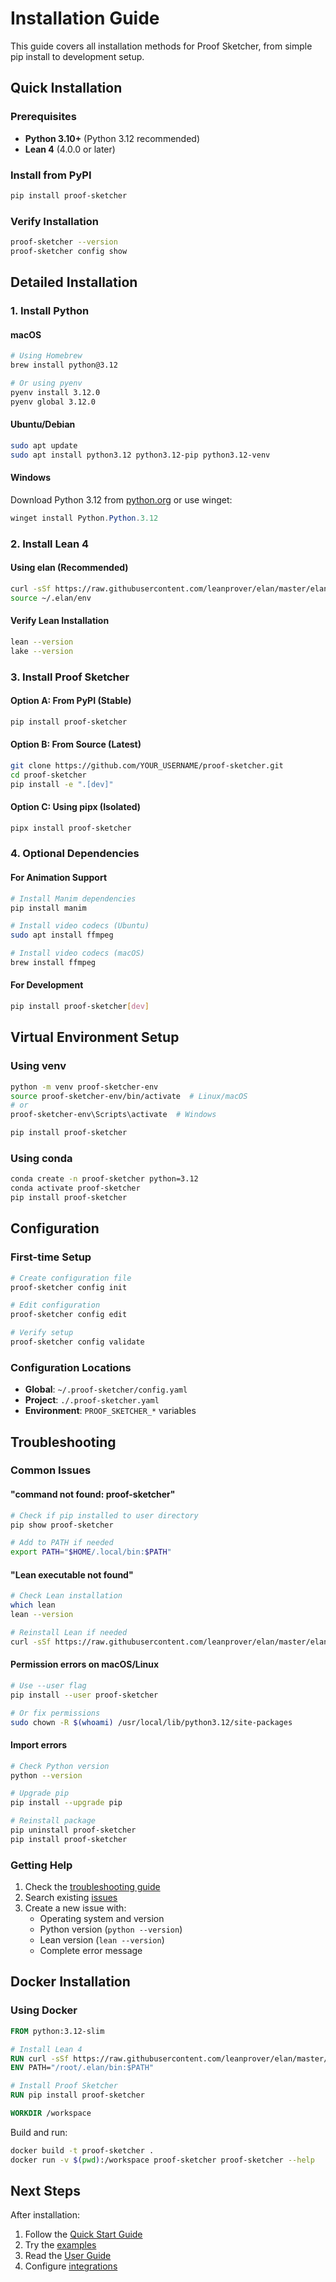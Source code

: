 # Installation Guide

This guide covers all installation methods for Proof Sketcher, from simple pip install to development setup.

## Quick Installation

### Prerequisites

- **Python 3.10+** (Python 3.12 recommended)
- **Lean 4** (4.0.0 or later)

### Install from PyPI

```bash
pip install proof-sketcher
```

### Verify Installation

```bash
proof-sketcher --version
proof-sketcher config show
```

## Detailed Installation

### 1. Install Python

#### macOS

```bash
# Using Homebrew
brew install python@3.12

# Or using pyenv
pyenv install 3.12.0
pyenv global 3.12.0
```

#### Ubuntu/Debian

```bash
sudo apt update
sudo apt install python3.12 python3.12-pip python3.12-venv
```

#### Windows

Download Python 3.12 from [python.org](https://python.org) or use winget:

```powershell
winget install Python.Python.3.12
```

### 2. Install Lean 4

#### Using elan (Recommended)

```bash
curl -sSf https://raw.githubusercontent.com/leanprover/elan/master/elan-init.sh | sh
source ~/.elan/env
```

#### Verify Lean Installation

```bash
lean --version
lake --version
```

### 3. Install Proof Sketcher

#### Option A: From PyPI (Stable)

```bash
pip install proof-sketcher
```

#### Option B: From Source (Latest)

```bash
git clone https://github.com/YOUR_USERNAME/proof-sketcher.git
cd proof-sketcher
pip install -e ".[dev]"
```

#### Option C: Using pipx (Isolated)

```bash
pipx install proof-sketcher
```

### 4. Optional Dependencies

#### For Animation Support

```bash
# Install Manim dependencies
pip install manim

# Install video codecs (Ubuntu)
sudo apt install ffmpeg

# Install video codecs (macOS)
brew install ffmpeg
```

#### For Development

```bash
pip install proof-sketcher[dev]
```

## Virtual Environment Setup

### Using venv

```bash
python -m venv proof-sketcher-env
source proof-sketcher-env/bin/activate  # Linux/macOS
# or
proof-sketcher-env\Scripts\activate  # Windows

pip install proof-sketcher
```

### Using conda

```bash
conda create -n proof-sketcher python=3.12
conda activate proof-sketcher
pip install proof-sketcher
```

## Configuration

### First-time Setup

```bash
# Create configuration file
proof-sketcher config init

# Edit configuration
proof-sketcher config edit

# Verify setup
proof-sketcher config validate
```

### Configuration Locations

- **Global**: `~/.proof-sketcher/config.yaml`
- **Project**: `./.proof-sketcher.yaml`
- **Environment**: `PROOF_SKETCHER_*` variables

## Troubleshooting

### Common Issues

#### "command not found: proof-sketcher"

```bash
# Check if pip installed to user directory
pip show proof-sketcher

# Add to PATH if needed
export PATH="$HOME/.local/bin:$PATH"
```

#### "Lean executable not found"

```bash
# Check Lean installation
which lean
lean --version

# Reinstall Lean if needed
curl -sSf https://raw.githubusercontent.com/leanprover/elan/master/elan-init.sh | sh
```

#### Permission errors on macOS/Linux

```bash
# Use --user flag
pip install --user proof-sketcher

# Or fix permissions
sudo chown -R $(whoami) /usr/local/lib/python3.12/site-packages
```

#### Import errors

```bash
# Check Python version
python --version

# Upgrade pip
pip install --upgrade pip

# Reinstall package
pip uninstall proof-sketcher
pip install proof-sketcher
```

### Getting Help

1. Check the [troubleshooting guide](troubleshooting.md)
2. Search existing [issues](https://github.com/YOUR_USERNAME/proof-sketcher/issues)
3. Create a new issue with:
   - Operating system and version
   - Python version (`python --version`)
   - Lean version (`lean --version`)
   - Complete error message

## Docker Installation

### Using Docker

```dockerfile
FROM python:3.12-slim

# Install Lean 4
RUN curl -sSf https://raw.githubusercontent.com/leanprover/elan/master/elan-init.sh | sh
ENV PATH="/root/.elan/bin:$PATH"

# Install Proof Sketcher
RUN pip install proof-sketcher

WORKDIR /workspace
```

Build and run:

```bash
docker build -t proof-sketcher .
docker run -v $(pwd):/workspace proof-sketcher proof-sketcher --help
```

## Next Steps

After installation:

1. Follow the [Quick Start Guide](../QUICKSTART_GUIDE.md)
2. Try the [examples](examples.md)
3. Read the [User Guide](USER_GUIDE.md)
4. Configure [integrations](configuration.md#integrations)
